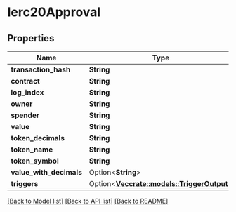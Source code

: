 # Ierc20Approval

## Properties

| Name                      | Type                                                                                                | Description | Notes       |
| ------------------------- | --------------------------------------------------------------------------------------------------- | ----------- | ----------- |
| **transaction\_hash**     | **String**                                                                                          |             |             |
| **contract**              | **String**                                                                                          |             |             |
| **log\_index**            | **String**                                                                                          |             |             |
| **owner**                 | **String**                                                                                          |             |             |
| **spender**               | **String**                                                                                          |             |             |
| **value**                 | **String**                                                                                          |             |             |
| **token\_decimals**       | **String**                                                                                          |             |             |
| **token\_name**           | **String**                                                                                          |             |             |
| **token\_symbol**         | **String**                                                                                          |             |             |
| **value\_with\_decimals** | Option<**String**>                                                                                  |             | \[optional] |
| **triggers**              | Option<[**Vec**](TriggerOutput.md)[**crate::models::TriggerOutput**](crate::models::TriggerOutput)> |             | \[optional] |

[\[Back to Model list\]](./#documentation-for-models) [\[Back to API list\]](./#documentation-for-api-endpoints) [\[Back to README\]](./)
